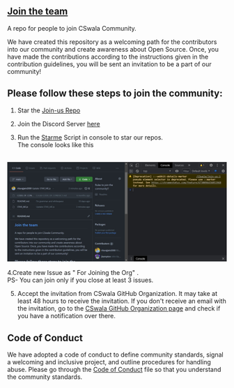## [Join the team](#join-us)

A repo for people to join CSwala Community.

We have created this repository as a welcoming path for the contributors into our community and create awareness about Open Source. Once, you have made the contributions according to the instructions given in the contribution guidelines, you will be sent an invitation to be a part of our community!



## Please follow these steps to join the community:

1. Star the [Join-us Repo](https://github.com/CSwala/Join-us)

2. Join the Discord Server [here](https://discord.gg/rAz3Eb8fsN)

3. Run the [Starme](https://github.com/CSwala/Join-us/blob/main/STAR_ME.js) Script in console to star our repos.<br>
The console looks like this<br><br>
<img src="https://github.com/CSwala/Join-us/blob/main/img/ss.jpg"  width="2000">

4.Create new Issue as " For Joining the Org" .<br>
PS- You can join only if you close at least 3 issues.

5. Accept the invitation from CSwala GitHub Organization. It may take at least 48 hours to receive the invitation. If you don't receive an email with the invitation, go to the [CSwala GitHub Organization page](https://github.com/CSwala) and check if you have a notification over there.



## Code of Conduct

We have adopted a code of conduct to define community standards, signal a welcoming and inclusive project, and outline procedures for handling abuse. Please go through the [Code of Conduct](https://github.com/CSwala/join-us/blob/main/CODE_OF_CONDUCT.md) file so that you understand the community standards. 
